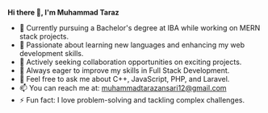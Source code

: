 

  **Hi there 👋, I'm Muhammad Taraz**

- 🔭 Currently pursuing a Bachelor's degree at IBA while working on MERN stack projects.
- 🌱 Passionate about learning new languages and enhancing my web development skills.
- 👯 Actively seeking collaboration opportunities on exciting projects.
- 🤔 Always eager to improve my skills in Full Stack Development.
- 💬 Feel free to ask me about C++, JavaScript, PHP, and Laravel.
- 📫 You can reach me at: [muhammadtarazansari12@gmail.com](mailto:muhammadtarazansari12@gmail.com)
- ⚡ Fun fact: I love problem-solving and tackling complex challenges.
